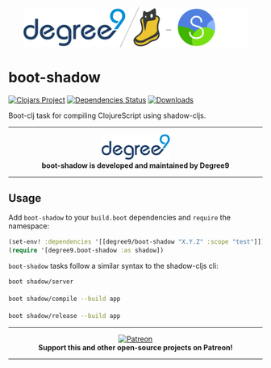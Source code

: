 <p align="center"><img src="/.github/d9boot-shadow.png" width="445px"></p>

# boot-shadow
[![Clojars Project](https://img.shields.io/clojars/v/degree9/boot-shadow.svg)](https://clojars.org/degree9/boot-shadow)
[![Dependencies Status](https://versions.deps.co/degree9/boot-shadow/status.svg)](https://versions.deps.co/degree9/boot-shadow)
[![Downloads](https://versions.deps.co/degree9/boot-shadow/downloads.svg)](https://versions.deps.co/degree9/boot-shadow)
<!---
[![CircleCI](https://circleci.com/gh/degree9/boot-shadow.svg?style=svg)](https://circleci.com/gh/degree9/boot-shadow)
--->

Boot-clj task for compiling ClojureScript using shadow-cljs.

---

<p align="center">
  <a href="https://degree9.io" align="center">
    <img width="135" src="/.github/logo.png">
  </a>
  <br>
  <b>boot-shadow is developed and maintained by Degree9</b>
</p>

---

## Usage

Add `boot-shadow` to your `build.boot` dependencies and `require` the namespace:

```clj
(set-env! :dependencies '[[degree9/boot-shadow "X.Y.Z" :scope "test"]])
(require '[degree9.boot-shadow :as shadow])
```

`boot-shadow` tasks follow a similar syntax to the shadow-cljs cli:

```bash
boot shadow/server

boot shadow/compile --build app

boot shadow/release --build app
```

---

<p align="center">
  <a href="https://www.patreon.com/degree9" align="center">
    <img src="https://c5.patreon.com/external/logo/become_a_patron_button@2x.png" width="160" alt="Patreon">
  </a>
  <br>
  <b>Support this and other open-source projects on Patreon!</b>
</p>

---
